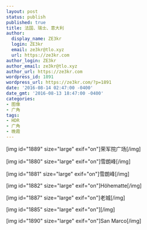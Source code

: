 ```yaml
---
layout: post
status: publish
published: true
title: 法国、瑞士、意大利
author:
  display_name: ZE3kr
  login: ZE3kr
  email: ze3kr@tlo.xyz
  url: https://ze3kr.com
author_login: ZE3kr
author_email: ze3kr@tlo.xyz
author_url: https://ze3kr.com
wordpress_id: 1891
wordpress_url: https://ze3kr.com/?p=1891
date: '2016-08-14 02:47:00 -0400'
date_gmt: '2016-08-13 18:47:00 -0400'
categories:
- 图像
- 广角
tags:
- HDR
- 广角
- 晚霞
---
```

<p>[img id="1889" size="large" exif="on"]荣军院广场[/img]</p>
<p>[img id="1880" size="large" exif="on"]雪朗峰[/img]</p>
<p><!--more 还有 5 张照片被折叠--></p>
<p>[img id="1881" size="large" exif="on"]雪朗峰[/img]</p>
<p>[img id="1882" size="large" exif="on"]Höhematte[/img]</p>
<p>[img id="1887" size="large" exif="on"]老城[/img]</p>
<p>[img id="1885" size="large" exif="on"][/img]</p>
<p>[img id="1890" size="large" exif="on"]San Marco[/img]</p>
